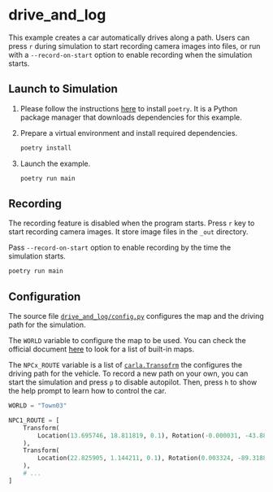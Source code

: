 # drive\_and\_log

This example creates a car automatically drives along a path. Users
can press `r` during simulation to start recording camera images into
files, or run with a `--record-on-start` option to enable recording
when the simulation starts.

## Launch to Simulation

1. Please follow the instructions [here](https://python-poetry.org/docs/)
to install `poetry`. It is a Python package manager that downloads
dependencies for this example.

2. Prepare a virtual environment and install required dependencies.

    ```sh
    poetry install
    ```

3. Launch the example.

    ```sh
    poetry run main
    ```

## Recording

The recording feature is disabled when the program starts. Press `r`
key to start recording camera images. It store image files in the
`_out` directory.

Pass `--record-on-start` option to enable recording by the time the
simulation starts.

```sh
poetry run main
```

## Configuration

The source file [`drive_and_log/config.py`](drive_and_log/config.py)
configures the map and the driving path for the simulation.

The `WORLD` variable to configure the map to be used. You can
check the official document
[here](https://carla.readthedocs.io/en/latest/core_map/) to look for a
list of built-in maps.

The `NPCx_ROUTE` variable is a list of
[`carla.Transofrm`](https://carla.readthedocs.io/en/latest/python_api/#carlatransform)
the configures the driving path for the vehicle. To record a new path
on your own, you can start the simulation and press `p` to disable
autopilot. Then, press `h` to show the help prompt to learn how to
control the car.


```python
WORLD = "Town03"

NPC1_ROUTE = [
    Transform(
        Location(13.695746, 18.811819, 0.1), Rotation(-0.000031, -43.884972, -0.007568)
    ),
    Transform(
        Location(22.825905, 1.144211, 0.1), Rotation(0.003324, -89.318871, -0.000676)
    ),
    # ...
]
```
